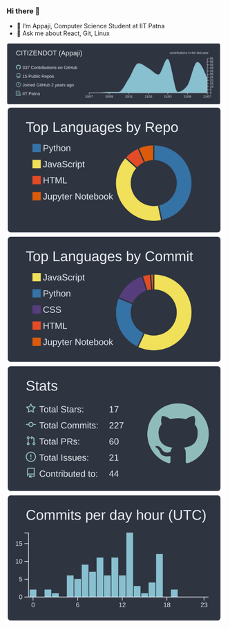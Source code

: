 ### Hi there 👋

- 🔭 I’m Appaji, Computer Science Student at IIT Patna
- 🌱 Ask me about React, Git, Linux

[![](https://raw.githubusercontent.com/CITIZENDOT/CITIZENDOT/master/profile-summary-card-output/nord_dark/0-profile-details.svg)](https://github.com/CITIZENDOT/CITIZENDOT/blob/master/profile-summary-card-output/nord_dark/0-profile-details.svg)
[![](https://raw.githubusercontent.com/CITIZENDOT/CITIZENDOT/master/profile-summary-card-output/nord_dark/1-repos-per-language.svg)](https://github.com/CITIZENDOT/CITIZENDOT/blob/master/profile-summary-card-output/nord_dark/1-repos-per-language.svg)
[![](https://raw.githubusercontent.com/CITIZENDOT/CITIZENDOT/master/profile-summary-card-output/nord_dark/2-most-commit-language.svg)](https://github.com/CITIZENDOT/CITIZENDOT/blob/master/profile-summary-card-output/nord_dark/2-most-commit-language.svg)
[![](https://raw.githubusercontent.com/CITIZENDOT/CITIZENDOT/master/profile-summary-card-output/nord_dark/3-stats.svg)](https://github.com/CITIZENDOT/CITIZENDOT/blob/master/profile-summary-card-output/nord_dark/3-stats.svg)
[![](https://raw.githubusercontent.com/CITIZENDOT/CITIZENDOT/master/profile-summary-card-output/nord_dark/4-productive-time.svg)](https://github.com/CITIZENDOT/CITIZENDOT/blob/master/profile-summary-card-output/nord_dark/4-productive-time.svg)
